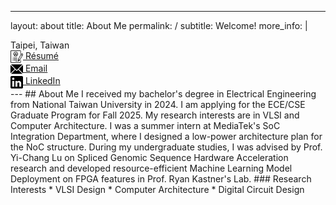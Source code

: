 
---
layout: about
title: About Me
permalink: /
subtitle: Welcome!
more_info: |
  <div style="display: block;">Taipei, Taiwan</div>
  <div style="display: block;">
    <a href="/assets/pdf/Wen_Chieh_Lo_resume.pdf" target="_blank">
      <img src="/assets/img/resume-icon.png" alt="Resume Icon" style="width: 20px; height: 20px; vertical-align: middle;"> Résumé
    </a>
  </div>
  <div style="display: block;">
    <a href="mailto:jack910817@gmail.com" target="_blank">
      <img src="/assets/img/email-icon.png" alt="Email Icon" style="width: 20px; height: 20px; vertical-align: middle;"> Email
    </a>
  </div>
  <div style="display: block;">
    <a href="https://www.linkedin.com/in/laurentlo0817" target="_blank">
      <img src="/assets/img/linkedin-icon.png" alt="LinkedIn Icon" style="width: 20px; height: 20px; vertical-align: middle;"> LinkedIn
    </a>
  </div>
---
## About Me
I received my bachelor's degree in Electrical Engineering from National Taiwan University in 2024. I am applying for the ECE/CSE Graduate Program for Fall 2025.
My research interests are in VLSI and Computer Architecture.
I was a summer intern at MediaTek's SoC Integration Department, where I designed a low-power architecture plan for the NoC structure.
During my undergraduate studies, I was advised by Prof. Yi-Chang Lu on Spliced Genomic Sequence Hardware Acceleration research and developed resource-efficient Machine Learning Model Deployment on FPGA features in Prof. Ryan Kastner's Lab.
### Research Interests
* VLSI Design
* Computer Architecture
* Digital Circuit Design

